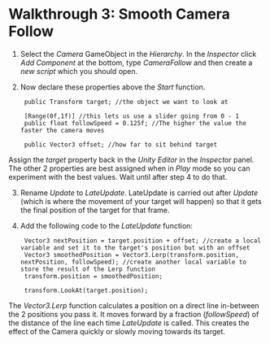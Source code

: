 # Walkthrough 3: Smooth Camera Follow

1. Select the *Camera* GameObject in the *Hierarchy*. In the *Inspector* click *Add Component* at the bottom, type *CameraFollow* and then create a *new script* which you should open.

2. Now declare these properties above the *Start* function.

		public Transform target; //the object we want to look at

	    [Range(0f,1f)] //this lets us use a slider going from 0 - 1
	    public float followSpeed = 0.125f; //The higher the value the faster the camera moves

	    public Vector3 offset; //how far to sit behind target


Assign the *target* property back in the *Unity Editor* in the *Inspector* panel. The other 2 properties are best assigned when in *Play* mode so you can experiment with the best values. Wait until after step 4 to do that.

3. Rename *Update* to *LateUpdate*. LateUpdate is carried out after *Update* (which is where the movement of your target will happen) so that it gets the final position of the target for that frame.

4. Add the following code to the *LateUpdate* function:

		Vector3 nextPosition = target.position + offset; //create a local variable and set it to the target's position but with an offset
        Vector3 smoothedPosition = Vector3.Lerp(transform.position, nextPosition, followSpeed); //create another local variable to store the result of the Lerp function
        transform.position = smoothedPosition;

        transform.LookAt(target.position);

The *Vector3.Lerp* function calculates a position on a direct line in-between the 2 positions you pass it. It moves forward by a fraction (*followSpeed*) of the distance of the line each time *LateUpdate* is called. This creates the effect of the Camera quickly or slowly moving towards its target.
